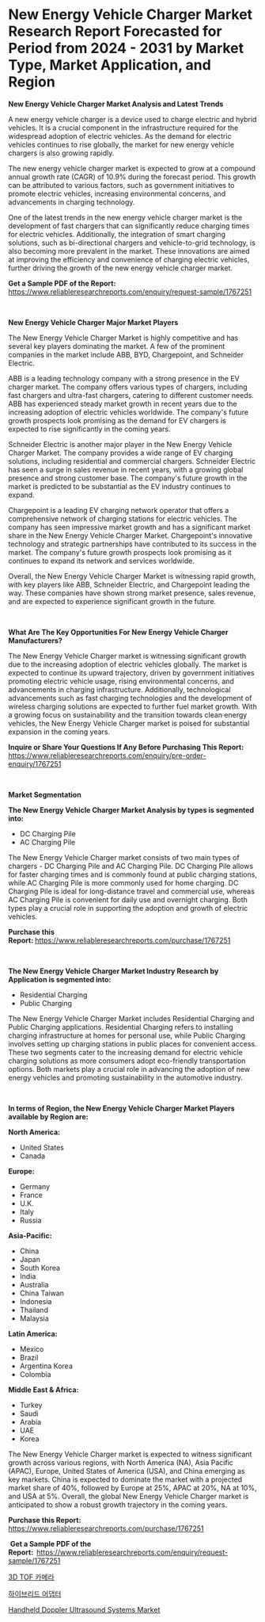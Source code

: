 <p><h1>New Energy Vehicle Charger Market Research Report Forecasted for Period from 2024 -  2031 by Market Type, Market Application, and Region</h1></p><p><strong>New Energy Vehicle Charger Market Analysis and Latest Trends</strong></p>
<p><p>A new energy vehicle charger is a device used to charge electric and hybrid vehicles. It is a crucial component in the infrastructure required for the widespread adoption of electric vehicles. As the demand for electric vehicles continues to rise globally, the market for new energy vehicle chargers is also growing rapidly.</p><p>The new energy vehicle charger market is expected to grow at a compound annual growth rate (CAGR) of 10.9% during the forecast period. This growth can be attributed to various factors, such as government initiatives to promote electric vehicles, increasing environmental concerns, and advancements in charging technology. </p><p>One of the latest trends in the new energy vehicle charger market is the development of fast chargers that can significantly reduce charging times for electric vehicles. Additionally, the integration of smart charging solutions, such as bi-directional chargers and vehicle-to-grid technology, is also becoming more prevalent in the market. These innovations are aimed at improving the efficiency and convenience of charging electric vehicles, further driving the growth of the new energy vehicle charger market.</p></p>
<p><strong>Get a Sample PDF of the Report:&nbsp;</strong> <a href="https://www.reliableresearchreports.com/enquiry/request-sample/1767251">https://www.reliableresearchreports.com/enquiry/request-sample/1767251</a></p>
<p>&nbsp;</p>
<p><strong>New Energy Vehicle Charger Major Market Players</strong></p>
<p><p>The New Energy Vehicle Charger Market is highly competitive and has several key players dominating the market. A few of the prominent companies in the market include ABB, BYD, Chargepoint, and Schneider Electric.</p><p>ABB is a leading technology company with a strong presence in the EV charger market. The company offers various types of chargers, including fast chargers and ultra-fast chargers, catering to different customer needs. ABB has experienced steady market growth in recent years due to the increasing adoption of electric vehicles worldwide. The company's future growth prospects look promising as the demand for EV chargers is expected to rise significantly in the coming years.</p><p>Schneider Electric is another major player in the New Energy Vehicle Charger Market. The company provides a wide range of EV charging solutions, including residential and commercial chargers. Schneider Electric has seen a surge in sales revenue in recent years, with a growing global presence and strong customer base. The company's future growth in the market is predicted to be substantial as the EV industry continues to expand.</p><p>Chargepoint is a leading EV charging network operator that offers a comprehensive network of charging stations for electric vehicles. The company has seen impressive market growth and has a significant market share in the New Energy Vehicle Charger Market. Chargepoint's innovative technology and strategic partnerships have contributed to its success in the market. The company's future growth prospects look promising as it continues to expand its network and services worldwide.</p><p>Overall, the New Energy Vehicle Charger Market is witnessing rapid growth, with key players like ABB, Schneider Electric, and Chargepoint leading the way. These companies have shown strong market presence, sales revenue, and are expected to experience significant growth in the future.</p></p>
<p>&nbsp;</p>
<p><strong>What Are The Key Opportunities For New Energy Vehicle Charger Manufacturers?</strong></p>
<p><p>The New Energy Vehicle Charger market is witnessing significant growth due to the increasing adoption of electric vehicles globally. The market is expected to continue its upward trajectory, driven by government initiatives promoting electric vehicle usage, rising environmental concerns, and advancements in charging infrastructure. Additionally, technological advancements such as fast charging technologies and the development of wireless charging solutions are expected to further fuel market growth. With a growing focus on sustainability and the transition towards clean energy vehicles, the New Energy Vehicle Charger market is poised for substantial expansion in the coming years.</p></p>
<p><strong>Inquire or Share Your Questions If Any Before Purchasing This Report:</strong> <a href="https://www.reliableresearchreports.com/enquiry/pre-order-enquiry/1767251">https://www.reliableresearchreports.com/enquiry/pre-order-enquiry/1767251</a></p>
<p>&nbsp;</p>
<p><strong>Market Segmentation</strong></p>
<p><strong>The New Energy Vehicle Charger Market Analysis by types is segmented into:</strong></p>
<p><ul><li>DC Charging Pile</li><li>AC Charging Pile</li></ul></p>
<p><p>The New Energy Vehicle Charger market consists of two main types of chargers - DC Charging Pile and AC Charging Pile. DC Charging Pile allows for faster charging times and is commonly found at public charging stations, while AC Charging Pile is more commonly used for home charging. DC Charging Pile is ideal for long-distance travel and commercial use, whereas AC Charging Pile is convenient for daily use and overnight charging. Both types play a crucial role in supporting the adoption and growth of electric vehicles.</p></p>
<p><strong>Purchase this Report:&nbsp;</strong><a href="https://www.reliableresearchreports.com/purchase/1767251">https://www.reliableresearchreports.com/purchase/1767251</a></p>
<p>&nbsp;</p>
<p><strong>The New Energy Vehicle Charger Market Industry Research by Application is segmented into:</strong></p>
<p><ul><li>Residential Charging</li><li>Public Charging</li></ul></p>
<p><p>The New Energy Vehicle Charger Market includes Residential Charging and Public Charging applications. Residential Charging refers to installing charging infrastructure at homes for personal use, while Public Charging involves setting up charging stations in public places for convenient access. These two segments cater to the increasing demand for electric vehicle charging solutions as more consumers adopt eco-friendly transportation options. Both markets play a crucial role in advancing the adoption of new energy vehicles and promoting sustainability in the automotive industry.</p></p>
<p>&nbsp;</p>
<p><strong>In terms of Region, the New Energy Vehicle Charger Market Players available by Region are:</strong></p>
<p>
    <p> <strong> North America: </strong>
        <ul>
            <li>United States</li>
            <li>Canada</li>
        </ul>
        </p> 
    <p> <strong> Europe: </strong>
        <ul>
            <li>Germany</li>
            <li>France</li>
            <li>U.K.</li>
            <li>Italy</li>
            <li>Russia</li>
        </ul>
        </p> 
    <p> <strong> Asia-Pacific: </strong>
        <ul>
            <li>China</li>
            <li>Japan</li>
            <li>South Korea</li>
            <li>India</li>
            <li>Australia</li>
            <li>China Taiwan</li>
            <li>Indonesia</li>
            <li>Thailand</li>
            <li>Malaysia</li>
        </ul>
        </p> 
    <p> <strong> Latin America: </strong>
        <ul>
            <li>Mexico</li>
            <li>Brazil</li>
            <li>Argentina Korea</li>
            <li>Colombia</li>
        </ul>
        </p> 
    <p> <strong> Middle East & Africa: </strong>
        <ul>
            <li>Turkey</li>
            <li>Saudi</li>
            <li>Arabia</li>
            <li>UAE</li>
            <li>Korea</li>
        </ul>
    </p>
    </p>
<p><p>The New Energy Vehicle Charger market is expected to witness significant growth across various regions, with North America (NA), Asia Pacific (APAC), Europe, United States of America (USA), and China emerging as key markets. China is expected to dominate the market with a projected market share of 40%, followed by Europe at 25%, APAC at 20%, NA at 10%, and USA at 5%. Overall, the global New Energy Vehicle Charger market is anticipated to show a robust growth trajectory in the coming years.</p></p>
<p><strong>Purchase this Report: </strong><a href="https://www.reliableresearchreports.com/purchase/1767251">https://www.reliableresearchreports.com/purchase/1767251</a></p>
<p>&nbsp;<strong>Get a Sample PDF of the Report:&nbsp;&nbsp;</strong><a href="https://www.reliableresearchreports.com/enquiry/request-sample/1767251">https://www.reliableresearchreports.com/enquiry/request-sample/1767251</a></p>
<p><strong></strong></p>
<p><p><a href="https://medium.com/@cliftonfisher9067/3d-tof-%EC%B9%B4%EB%A9%94%EB%9D%BC-%EC%8B%9C%EC%9E%A5-%EC%8B%9C%EC%9E%A5-%EC%A0%90%EC%9C%A0%EC%9C%A8-%EC%8B%9C%EC%9E%A5-%EB%8F%99%ED%96%A5-%EB%B0%8F-%EB%AF%B8%EB%9E%98-%EC%84%B1%EC%9E%A5-%ED%83%90%EC%83%89-2b9d8d248a22">3D TOF 카메라</a></p><p><a href="https://medium.com/@cliftonfisher9067/%ED%95%98%EC%9D%B4%EB%B8%8C%EB%A6%AC%EB%93%9C-%EC%96%B4%EB%8C%91%ED%84%B0-%EC%8B%9C%EC%9E%A5-%EC%8B%9C%EC%9E%A5-cagr-%EC%8B%9C%EC%9E%A5-%EB%8F%99%ED%96%A5-%EB%B0%8F-%EC%84%B1%EC%9E%A5-%EC%A0%84%EB%9E%B5%EC%97%90-%EB%8C%80%ED%95%9C-%ED%86%B5%EC%B0%B0%EB%A0%A5-d57fb0b01e28">하이브리드 어댑터</a></p><p><a href="https://view.publitas.com/reportprime-1/handheld-doppler-ultrasound-systems-market-size-market-share-and-global-market-analysis-report-2023-2030/">Handheld Doppler Ultrasound Systems Market</a></p></p>